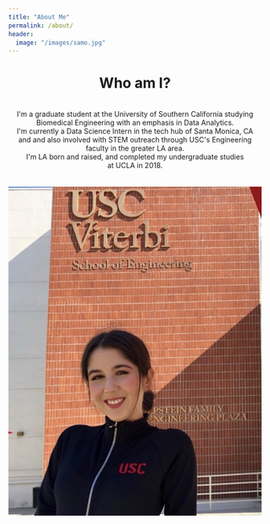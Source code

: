 ```yaml
---
title: "About Me"
permalink: /about/
header:
  image: "/images/samo.jpg"
---
```

<center>
<h1> Who am I? </h1>
<br>
<body>
I'm a graduate student at the University of Southern California studying
<br>
Biomedical Engineering with an emphasis in Data Analytics.
<br>
I'm currently a Data Science Intern in the tech hub of Santa Monica, CA
<br>
and and also involved with STEM outreach through USC's Engineering
<br>
faculty in the greater LA area.
<br>  
I'm LA born and raised, and completed my undergraduate studies  
<br>
at UCLA in 2018.  
</body>
</center>
<br>
<br>
<center>
<img src="images/viterbi.jpg" alt="USC">
</center>
